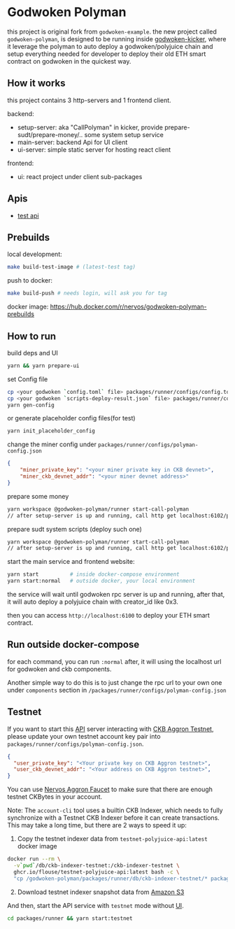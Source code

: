 Godwoken Polyman
=======

this project is original fork from `godwoken-example`. the new project called `godwoken-polyman`, is designed to be running inside [godwoken-kicker](https://github.com/RetricSu/godwoken-kicker.git), where it leverage the polyman to auto deploy a godwoken/polyjuice chain and setup everything needed for developer to deploy their old ETH smart contract on godwoken in the quickest way.

How it works
------

this project contains 3 http-servers and 1 frontend client.

backend:

- setup-server: aka "CallPolyman" in kicker, provide prepare-sudt/prepare-money/.. some system setup service
- main-server: backend Api for UI client
- ui-server: simple static server for hosting react client

frontend:

- ui: react project under client sub-packages

Apis
------

- [test api](docs/main-server-api.md)

Prebuilds
------

local development:

```sh
make build-test-image # (latest-test tag)
```

push to docker:

```sh
make build-push # needs login, will ask you for tag
```

docker image: https://hub.docker.com/r/nervos/godwoken-polyman-prebuilds

How to run
------

build deps and UI

```sh
yarn && yarn prepare-ui
```

set Config file

```sh
cp <your godwoken `config.toml` file> packages/runner/configs/config.toml
cp <your godwoken `scripts-deploy-result.json` file> packages/runner/configs/scripts-deploy-result.json
yarn gen-config
```

or generate placeholder config files(for test)

```sh
yarn init_placeholder_config
```

change the miner config under `packages/runner/configs/polyman-config.json`

```json
{
    "miner_private_key": "<your miner private key in CKB devnet>",
    "miner_ckb_devnet_addr": "<your miner devnet address>"
}
```

prepare some money

```sh
yarn workspace @godwoken-polyman/runner start-call-polyman
// after setup-server is up and running, call http get localhost:6102/prepare-money
```

prepare sudt system scripts (deploy such one)

```sh
yarn workspace @godwoken-polyman/runner start-call-polyman
// after setup-server is up and running, call http get localhost:6102/prepare_sudt_scripts
```

start the main service and frontend website:

```sh
yarn start          # inside docker-compose environment
yarn start:normal   # outside docker, your local environment
```

the service will wait until godwoken rpc server is up and running, after that, it will auto deploy a polyjuice chain with creator_id like 0x3.

then you can access `http://localhost:6100` to deploy your ETH smart contract.

Run outside docker-compose
---

for each command, you can run `:normal` after, it will using the localhost url for godwoken and ckb components.

Another simple way to do this is to just change the rpc url to your own one under `components` section in `/packages/runner/configs/polyman-config.json`

Testnet
---

If you want to start this [API](packages/runner/src/server.ts) server interacting with [CKB Aggron Testnet](https://explorer.nervos.org/aggron/), please update your own testnet account key pair into `packages/runner/configs/polyman-config.json`.

```json
{
  "user_private_key": "<Your private key on CKB Aggron testnet>",
  "user_ckb_devnet_addr": "<Your address on CKB Aggron testnet>",
}
```

You can use [Nervos Aggron Faucet](https://faucet.nervos.org/) to make sure that there are enough testnet CKBytes in your account.

Note: The `account-cli` tool uses a builtin CKB Indexer, which needs to fully synchronize with a Testnet CKB Indexer before it can create transactions. This may take a long time, but there are 2 ways to speed it up:
1. Copy the testnet indexer data from `testnet-polyjuice-api:latest` docker image
```sh
docker run --rm \
  -v`pwd`/db/ckb-indexer-testnet:/ckb-indexer-testnet \
  ghcr.io/flouse/testnet-polyjuice-api:latest bash -c \
  "cp /godwoken-polyman/packages/runner/db/ckb-indexer-testnet/* packages/runner/db/ckb-indexer-testnet/"
```
2. Download testnet indexer snapshot data from [Amazon S3](https://github.com/RetricSu/gw-gitcoin-instruction/blob/8c02c1584d527fca24f983dc33d19b6bb765b1f8/src/component-tutorials/12.using.snapshot.data.with.account.cli.md)

And then, start the API service with `testnet` mode without [UI](packages/runner/src/ui.ts).

```sh
cd packages/runner && yarn start:testnet
```

